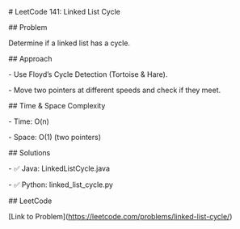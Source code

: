 \# LeetCode 141: Linked List Cycle



\## Problem

Determine if a linked list has a cycle.



\## Approach

\- Use Floyd’s Cycle Detection (Tortoise \& Hare).

\- Move two pointers at different speeds and check if they meet.



\## Time \& Space Complexity

\- Time: O(n)

\- Space: O(1) (two pointers)



\## Solutions

\- ✅ Java: LinkedListCycle.java

\- ✅ Python: linked\_list\_cycle.py



\## LeetCode

\[Link to Problem](https://leetcode.com/problems/linked-list-cycle/)




